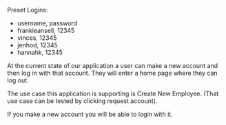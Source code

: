 Preset Logins: 
* username, password
* frankieansell, 12345
* vinces, 12345
* jenhod, 12345
* hannahk, 12345


At the current state of our application a user can make a new account and then log in with that account. They will enter a home page where they can log out. 

The use case this application is supporting is Create New Employee. (That use case can be tested by clicking request account).

If you make a new account you will be able to login with it. 